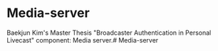 # Media-server
Baekjun Kim's Master Thesis "Broadcaster Authentication in Personal Livecast" component: Media server.# Media-server
